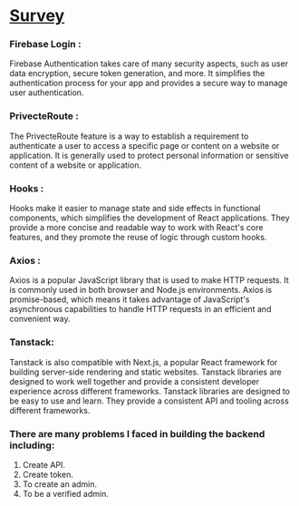 # [Survey](https://surveys-project-b64bd.web.app)


### Firebase Login :

Firebase Authentication takes care of many security aspects, such as user data encryption, secure token generation, and more. It simplifies the authentication process for your app and provides a secure way to manage user authentication.

### PrivecteRoute :

  The PrivecteRoute feature is a way to establish a requirement to authenticate a user to access a specific page or content on a website or application. It is generally used to protect personal information or sensitive content of a website or application.

### Hooks :

Hooks make it easier to manage state and side effects in functional components, which simplifies the development of React applications. They provide a more concise and readable way to work with React's core features, and they promote the reuse of logic through custom hooks.

### Axios :
Axios is a popular JavaScript library that is used to make HTTP requests. It is commonly used in both browser and Node.js environments. Axios is promise-based, which means it takes advantage of JavaScript's asynchronous capabilities to handle HTTP requests in an efficient and convenient way.

### Tanstack:
Tanstack is also compatible with Next.js, a popular React framework for building server-side rendering and static websites. Tanstack libraries are designed to work well together and provide a consistent developer experience across different frameworks. Tanstack libraries are designed to be easy to use and learn. They provide a consistent API and tooling across different frameworks.

### There are many problems I faced in building the backend including:
1. Create API.
2. Create token.
3. To create an admin.
4. To be a verified admin.